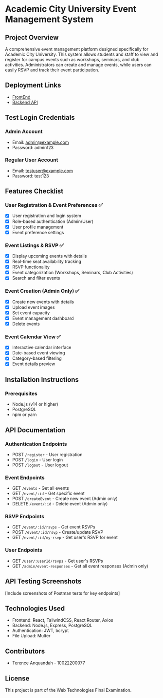 # Academic City University Event Management System

## Project Overview
A comprehensive event management platform designed specifically for Academic City University. This system allows students and staff to view and register for campus events such as workshops, seminars, and club activities. Administrators can create and manage events, while users can easily RSVP and track their event participation.

## Deployment Links
- [FrontEnd](https://event-management-system-faf2.onrender.com)
- [Backend API](https://event-management-system-api-fv9o.onrender.com)

## Test Login Credentials

### Admin Account
- Email: admin@example.com
- Password: admin123

### Regular User Account
- Email: testuser@example.com
- Password: test123

## Features Checklist

### User Registration & Event Preferences ✅
- [x] User registration and login system
- [x] Role-based authentication (Admin/User)
- [x] User profile management
- [x] Event preference settings

### Event Listings & RSVP ✅
- [x] Display upcoming events with details
- [x] Real-time seat availability tracking
- [x] RSVP functionality
- [x] Event categorization (Workshops, Seminars, Club Activities)
- [x] Search and filter events

### Event Creation (Admin Only) ✅
- [x] Create new events with details
- [x] Upload event images
- [x] Set event capacity
- [x] Event management dashboard
- [x] Delete events

### Event Calendar View ✅
- [x] Interactive calendar interface
- [x] Date-based event viewing
- [x] Category-based filtering
- [x] Event details preview

## Installation Instructions

### Prerequisites
- Node.js (v14 or higher)
- PostgreSQL
- npm or yarn


## API Documentation

### Authentication Endpoints
- POST `/register` - User registration
- POST `/login` - User login
- POST `/logout` - User logout

### Event Endpoints
- GET `/events` - Get all events
- GET `/event/:id` - Get specific event
- POST `/createEvent` - Create new event (Admin only)
- DELETE `/event/:id` - Delete event (Admin only)

### RSVP Endpoints
- GET `/event/:id/rsvps` - Get event RSVPs
- POST `/event/:id/rsvp` - Create/update RSVP
- GET `/event/:id/my-rsvp` - Get user's RSVP for event

### User Endpoints
- GET `/user/:userId/rsvps` - Get user's RSVPs
- GET `/admin/event-responses` - Get all event responses (Admin only)

## API Testing Screenshots
[Include screenshots of Postman tests for key endpoints]

## Technologies Used
- Frontend: React, TailwindCSS, React Router, Axios
- Backend: Node.js, Express, PostgreSQL
- Authentication: JWT, bcrypt
- File Upload: Multer

## Contributors
- Terence Anquandah - 10022200077

## License
This project is part of the Web Technologies Final Examination.
